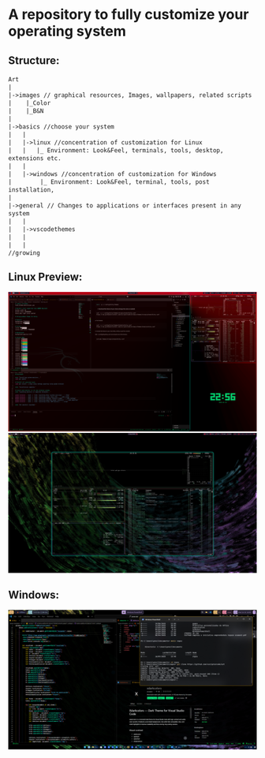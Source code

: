 # A repository to fully customize your operating system

## Structure:

```tsx
Art
|
|->images // graphical resources, Images, wallpapers, related scripts
|    |_Color
|    |_B&N
|
|->basics //choose your system
|   |
|   |->linux //concentration of customization for Linux
|   |   |_ Environment: Look&Feel, terminals, tools, desktop, extensions etc.
|   |
|   |->windows //concentration of customization for Windows
|        |_ Environment: Look&Feel, terminal, tools, post installation,
|
|->general // Changes to applications or interfaces present in any system
|   |
|   |->vscodethemes
|   |
|   |
//growing

```

## Linux Preview:


<p align="center">
  <img src="./screenshots/preview.png" alt="Demostración" width="800"/>
  <img src="./screenshots/preview1.png" alt="Demostración" width="800"/>
</p>


## Windows:

<p align="center">
  <img src="./screenshots/preview2.png" alt="Demostración" width="800"/>
</p>